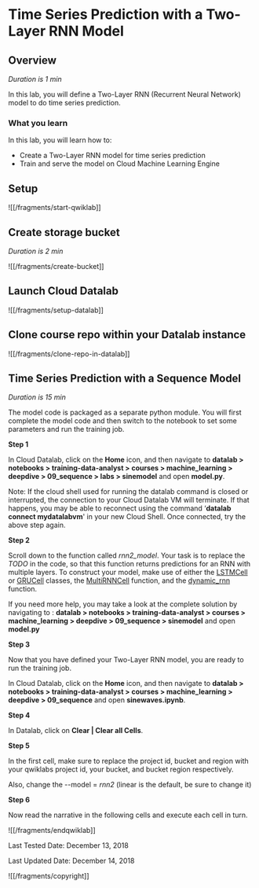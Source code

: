 # Time Series Prediction with a Two-Layer RNN Model


## Overview

*Duration is 1 min*


In this lab, you will define a Two-Layer RNN (Recurrent Neural Network) model to do time series prediction.

### __What you learn__

In this lab, you will learn how to:

* Create a Two-Layer RNN model for time series prediction
* Train and serve the model on Cloud Machine Learning Engine


## Setup



![[/fragments/start-qwiklab]]

## Create storage bucket

*Duration is 2 min*


![[/fragments/create-bucket]]


## Launch Cloud Datalab


![[/fragments/setup-datalab]]



## Clone course repo within your Datalab instance



![[/fragments/clone-repo-in-datalab]]


## Time Series Prediction with a Sequence Model

*Duration is 15 min*


The model code is packaged as a separate python module. You will first complete the model code and then switch to the notebook to set some parameters and run the training job.

__Step 1__

In Cloud Datalab, click on the __Home__ icon, and then navigate to __datalab \> notebooks \> training-data-analyst \> courses \> machine\_learning \> deepdive \> 09\_sequence \> labs \> sinemodel__ and open __model.py__.

<aside class="warning"><p>Note: If the cloud shell used for running the datalab command is closed or interrupted, the connection to your Cloud Datalab VM will terminate. If that happens, you may be able to reconnect using the command ‘<strong>datalab connect mydatalabvm</strong>&#39; in your new Cloud Shell. Once connected, try the above step again.</p>
</aside>

__Step 2__

Scroll down to the function called *rnn2_model*. Your task is to replace the *TODO* in the code, so that this function returns predictions for an RNN with multiple layers. To construct your model, make use of either the  [LSTMCell](https://www.tensorflow.org/api\_docs/python/tf/nn/rnn\_cell/LSTMCell) or  [GRUCell](https://www.tensorflow.org/api\_docs/python/tf/nn/rnn\_cell/GRUCell) classes, the  [MultiRNNCell](https://www.tensorflow.org/api\_docs/python/tf/nn/rnn\_cell/MultiRNNCell) function, and the  [dynamic\_rnn](https://www.tensorflow.org/api\_docs/python/tf/nn/dynamic\_rnn) function.

If you need more help, you may take a look at the complete solution by navigating to : __datalab \> notebooks \> training-data-analyst \> courses \> machine\_learning \> deepdive \> 09\_sequence \> sinemodel__ and open __model.py__

__Step 3__

Now that you have defined your Two-Layer RNN model, you are ready to run the training job.

In Cloud Datalab, click on the __Home__ icon, and then navigate to __datalab \> notebooks \> training-data-analyst \> courses \> machine\_learning \> deepdive \> 09\_sequence__ and open __sinewaves.ipynb__.

__Step 4__

In Datalab, click on __Clear | Clear all Cells__.

__Step 5__

In the first cell, make sure to replace the project id, bucket and region with your qwiklabs project id, your bucket, and bucket region respectively.

Also, change the --model = *rnn2*  (linear is the default, be sure to change it)

__Step 6__

Now read the narrative in the following cells and execute each cell in turn.

![[/fragments/endqwiklab]]

Last Tested Date: December 13, 2018

Last Updated Date: December 14, 2018

![[/fragments/copyright]]
